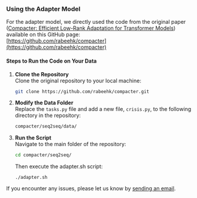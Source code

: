 ### Using the Adapter Model

For the adapter model, we directly used the code from the original paper ([Compacter: Efficient Low-Rank Adaptation for Transformer Models](https://arxiv.org/abs/2106.04647)) available on this GitHub page:  
[https://github.com/rabeehk/compacter](https://github.com/rabeehk/compacter)

#### Steps to Run the Code on Your Data

1. **Clone the Repository**  
   Clone the original repository to your local machine:  
   ```bash
   git clone https://github.com/rabeehk/compacter.git
   
2. **Modify the Data Folder**  
   Replace the `tasks.py` file and add a new file, `crisis.py`, to the following directory in the repository:  
   ```bash
   compacter/seq2seq/data/
   ```
    
3. **Run the Script**  
   Navigate to the main folder of the repository:
   ```bash
   cd compacter/seq2seq/
   ```
   Then execute the adapter.sh script:
   ```
   ./adapter.sh
   ```

If you encounter any issues, please let us know by [sending an email](mailto:faezeghorbanpour96@gmail.com).